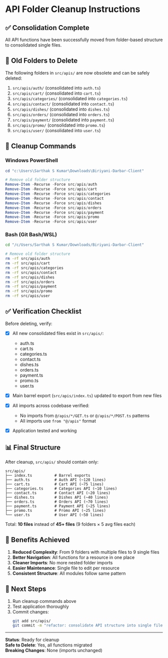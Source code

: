 # API Folder Cleanup Instructions

## ✅ Consolidation Complete

All API functions have been successfully moved from folder-based structure to consolidated single files.

## 📁 Old Folders to Delete

The following folders in `src/apis/` are now obsolete and can be safely deleted:

1. `src/apis/auth/` (consolidated into `auth.ts`)
2. `src/apis/cart/` (consolidated into `cart.ts`)
3. `src/apis/categories/` (consolidated into `categories.ts`)
4. `src/apis/contact/` (consolidated into `contact.ts`)
5. `src/apis/dishes/` (consolidated into `dishes.ts`)
6. `src/apis/orders/` (consolidated into `orders.ts`)
7. `src/apis/payment/` (consolidated into `payment.ts`)
8. `src/apis/promo/` (consolidated into `promo.ts`)
9. `src/apis/user/` (consolidated into `user.ts`)

## 🧹 Cleanup Commands

### Windows PowerShell

```powershell
cd "c:\Users\Sarthak S Kumar\Downloads\Biriyani-Darbar-Client"

# Remove old folder structure
Remove-Item -Recurse -Force src/apis/auth
Remove-Item -Recurse -Force src/apis/cart
Remove-Item -Recurse -Force src/apis/categories
Remove-Item -Recurse -Force src/apis/contact
Remove-Item -Recurse -Force src/apis/dishes
Remove-Item -Recurse -Force src/apis/orders
Remove-Item -Recurse -Force src/apis/payment
Remove-Item -Recurse -Force src/apis/promo
Remove-Item -Recurse -Force src/apis/user
```

### Bash (Git Bash/WSL)

```bash
cd "/c/Users/Sarthak S Kumar/Downloads/Biriyani-Darbar-Client"

# Remove old folder structure
rm -rf src/apis/auth
rm -rf src/apis/cart
rm -rf src/apis/categories
rm -rf src/apis/contact
rm -rf src/apis/dishes
rm -rf src/apis/orders
rm -rf src/apis/payment
rm -rf src/apis/promo
rm -rf src/apis/user
```

## ✅ Verification Checklist

Before deleting, verify:

- [x] All new consolidated files exist in `src/apis/`:
  - auth.ts
  - cart.ts
  - categories.ts
  - contact.ts
  - dishes.ts
  - orders.ts
  - payment.ts
  - promo.ts
  - user.ts
- [x] Main barrel export (`src/apis/index.ts`) updated to export from new files

- [x] All imports across codebase verified:
  - No imports from `@/apis/*/GET.ts` or `@/apis/*/POST.ts` patterns
  - All imports use `from "@/apis"` format
- [x] Application tested and working

## 📊 Final Structure

After cleanup, `src/apis/` should contain only:

```
src/apis/
├── index.ts          # Barrel exports
├── auth.ts           # Auth API (~120 lines)
├── cart.ts           # Cart API (~75 lines)
├── categories.ts     # Categories API (~10 lines)
├── contact.ts        # Contact API (~20 lines)
├── dishes.ts         # Dishes API (~40 lines)
├── orders.ts         # Orders API (~70 lines)
├── payment.ts        # Payment API (~25 lines)
├── promo.ts          # Promo API (~25 lines)
└── user.ts           # User API (~50 lines)
```

Total: **10 files** instead of **45+ files** (9 folders × 5 avg files each)

## 🎯 Benefits Achieved

1. **Reduced Complexity**: From 9 folders with multiple files to 9 single files
2. **Better Navigation**: All functions for a resource in one place
3. **Cleaner Imports**: No more nested folder imports
4. **Easier Maintenance**: Single file to edit per resource
5. **Consistent Structure**: All modules follow same pattern

## 🚀 Next Steps

1. Run cleanup commands above
2. Test application thoroughly
3. Commit changes:
   ```bash
   git add src/apis/
   git commit -m "refactor: consolidate API structure into single files per resource"
   ```

---

**Status**: Ready for cleanup  
**Safe to Delete**: Yes, all functions migrated  
**Breaking Changes**: None (imports unchanged)
